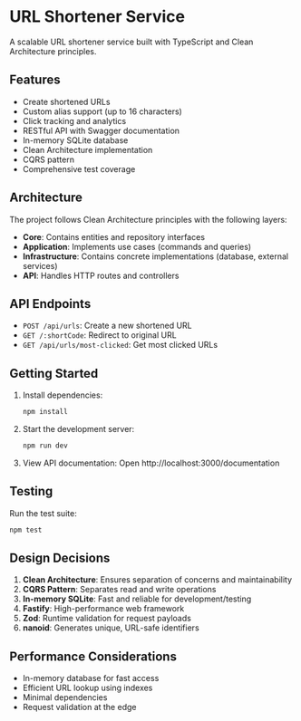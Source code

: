 # URL Shortener Service

A scalable URL shortener service built with TypeScript and Clean Architecture principles.

## Features

- Create shortened URLs
- Custom alias support (up to 16 characters)
- Click tracking and analytics
- RESTful API with Swagger documentation
- In-memory SQLite database
- Clean Architecture implementation
- CQRS pattern
- Comprehensive test coverage

## Architecture

The project follows Clean Architecture principles with the following layers:

- **Core**: Contains entities and repository interfaces
- **Application**: Implements use cases (commands and queries)
- **Infrastructure**: Contains concrete implementations (database, external services)
- **API**: Handles HTTP routes and controllers

## API Endpoints

- `POST /api/urls`: Create a new shortened URL
- `GET /:shortCode`: Redirect to original URL
- `GET /api/urls/most-clicked`: Get most clicked URLs

## Getting Started

1. Install dependencies:
   ```bash
   npm install
   ```

2. Start the development server:
   ```bash
   npm run dev
   ```

3. View API documentation:
   Open http://localhost:3000/documentation

## Testing

Run the test suite:
```bash
npm test
```

## Design Decisions

1. **Clean Architecture**: Ensures separation of concerns and maintainability
2. **CQRS Pattern**: Separates read and write operations
3. **In-memory SQLite**: Fast and reliable for development/testing
4. **Fastify**: High-performance web framework
5. **Zod**: Runtime validation for request payloads
6. **nanoid**: Generates unique, URL-safe identifiers

## Performance Considerations

- In-memory database for fast access
- Efficient URL lookup using indexes
- Minimal dependencies
- Request validation at the edge